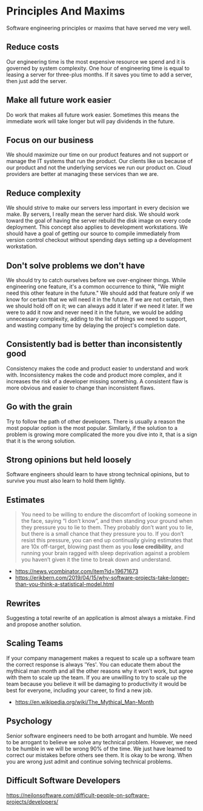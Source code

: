 # Principles And Maxims
Software engineering principles or maxims that have served me very well.

## Reduce costs
Our engineering time is the most expensive resource we spend and it is governed by system complexity. One hour of engineering time is equal to leasing a server for three-plus months. If it saves you time to add a server, then just add the server.

## Make all future work easier
Do work that makes all future work easier. Sometimes this means the immediate work will take longer but will pay dividends in the future. 

## Focus on our business
We should maximize our time on our product features and not support or manage the IT systems that run the product. Our clients like us because of our product and not the underlying services we run our product on. Cloud providers are better at managing these services than we are.

## Reduce complexity
We should strive to make our servers less important in every decision we make. By servers, I really mean the server hard disk. We should work toward the goal of having the server rebuild the disk image on every code deployment. This concept also applies to development workstations. We should have a goal of getting our source to compile immediately from version control checkout without spending days setting up a development workstation.

## Don't solve problems we don't have
We should try to catch ourselves before we over-engineer things. While engineering one feature, it's a common occurrence to think, "We might need this other feature in the future." We should add that feature only if we know for certain that we will need it in the future. If we are not certain, then we should hold off on it; we can always add it later if we need it later. If we were to add it now and never need it in the future, we would be adding unnecessary complexity, adding to the list of things we need to support, and wasting company time by delaying the project's completion date.

## Consistently bad is better than inconsistently good
Consistency makes the code and product easier to understand and work with. Inconsistency makes the code and product more complex, and it increases the risk of a developer missing something. A consistent flaw is more obvious and easier to change than inconsistent flaws.

## Go with the grain
Try to follow the path of other developers. There is usually a reason the most popular option is the most popular. Similarly, if the solution to a problem is growing more complicated the more you dive into it, that is a sign that it is the wrong solution.

## Strong opinions but held loosely
Software engineers should learn to have strong technical opinions, but to survive you must also learn to hold them lightly.

## Estimates
> You need to be willing to endure the discomfort of looking someone in the face, saying “I don’t know”, and then standing your ground when they pressure you to lie to them. They probably don’t want you to lie, but there is a small chance that they pressure you to. If you don’t resist this pressure, you can end up continually giving estimates that are 10x off-target, blowing past them as you **lose credibility**, and running your brain ragged with sleep deprivation against a problem you haven’t given it the time to break down and understand.

- https://news.ycombinator.com/item?id=19671673
- https://erikbern.com/2019/04/15/why-software-projects-take-longer-than-you-think-a-statistical-model.html

## Rewrites
Suggesting a total rewrite of an application is almost always a mistake. Find and propose another solution.

## Scaling Teams
If your company management makes a request to scale up a software team the correct response is always 'Yes'. You can educate them about the mythical man month and all the other reasons why it won't work, but agree with them to scale up the team. If you are unwilling to try to scale up the team because you believe it will be damaging to productivity it would be best for everyone, including your career, to find a new job.

- https://en.wikipedia.org/wiki/The_Mythical_Man-Month

## Psychology
Senior software engineers need to be both arrogant and humble. We need to be arrogant to believe we solve any technical problem. However, we need to be humble in we will be wrong 90% of the time. We just have learned to correct our mistakes before others see them. It is okay to be wrong. When you are wrong just admit and continue solving technical problems.

## Difficult Software Developers

https://neilonsoftware.com/difficult-people-on-software-projects/developers/
